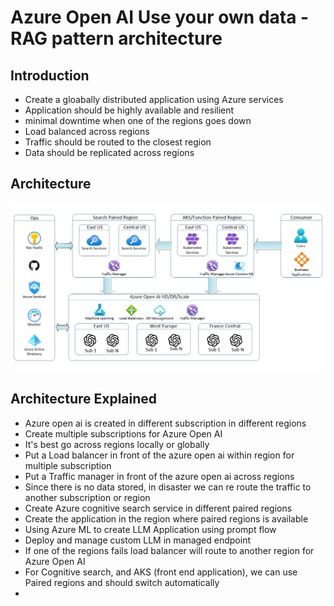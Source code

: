 # Azure Open AI Use your own data - RAG pattern architecture

## Introduction

- Create a gloabally distributed application using Azure services
- Application should be highly available and resilient
- minimal downtime when one of the regions goes down
- Load balanced across regions
- Traffic should be routed to the closest region
- Data should be replicated across regions

## Architecture

![Architecture](https://github.com/balakreshnan/Samples2023/blob/main/AOAI/images/arch1.jpg "Architecture")

## Architecture Explained

- Azure open ai is created in different subscription in different regions
- Create multiple subscriptions for Azure Open AI
- It's best go across regions locally or globally
- Put a Load balancer in front of the azure open ai within region for multiple subscription
- Put a Traffic manager in front of the azure open ai across regions
- Since there is no data stored, in disaster we can re route the traffic to another subscription or region
- Create Azure cognitive search service in different paired regions
- Create the application in the region where paired regions is available
- Using Azure ML to create LLM Application using prompt flow
- Deploy and manage custom LLM in managed endpoint
- If one of the regions fails load balancer will route to another region for Azure Open AI
- For Cognitive search, and AKS (front end application), we can use Paired regions and should switch automatically
- 